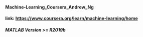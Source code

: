 #### Machine-Learning_Coursera_Andrew_Ng
#### link: https://www.coursera.org/learn/machine-learning/home
##### MATLAB Version >= R2019b 
